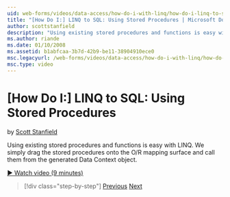 ```yaml
---
uid: web-forms/videos/data-access/how-do-i-with-linq/how-do-i-linq-to-sql-using-stored-procedures
title: "[How Do I:] LINQ to SQL: Using Stored Procedures | Microsoft Docs"
author: scottstanfield
description: "Using existing stored procedures and functions is easy with LINQ. We simply drag the stored procedures onto the O/R mapping surface and call them from the ge..."
ms.author: riande
ms.date: 01/10/2008
ms.assetid: b1abfcaa-3b7d-42b9-be11-38904910ece0
msc.legacyurl: /web-forms/videos/data-access/how-do-i-with-linq/how-do-i-linq-to-sql-using-stored-procedures
msc.type: video
---
```

[How Do I:] LINQ to SQL: Using Stored Procedures
====================
by [Scott Stanfield](https://github.com/scottstanfield)

Using existing stored procedures and functions is easy with LINQ. We simply drag the stored procedures onto the O/R mapping surface and call them from the generated Data Context object.

[&#9654; Watch video (9 minutes)](https://channel9.msdn.com/Blogs/ASP-NET-Site-Videos/how-do-i-linq-to-sql-using-stored-procedures)

> [!div class="step-by-step"]
> [Previous](how-do-i-linq-to-sql-custom-linqdatasource.md)
> [Next](how-do-i-linq-to-sql-updating-with-stored-procedures.md)
